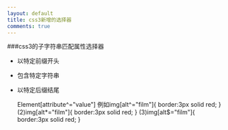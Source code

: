 ```yaml
---
layout: default
title: css3新增的选择器
comments: true
---
```


###css3的子字符串匹配属性选择器

+ 以特定前缀开头
+ 包含特定字符串
+ 以特定后缀结尾

    Element[attribute^="value"]
    例如img[alt^="film"]{
      border:3px solid red;
    }
    (2)img[alt*="film"]{
      border:3px solid red;
    }
    (3)img[alt$="film"]{
      border:3px solid red;
    }
    
    

